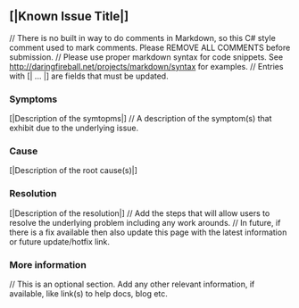 ## [|Known Issue Title|]
// There is no built in way to do comments in Markdown, so this C# style comment used to mark comments. Please REMOVE ALL COMMENTS before submission.
// Please use proper markdown syntax for code snippets. See http://daringfireball.net/projects/markdown/syntax for examples.
// Entries with [| ... |] are fields that must be updated.

### Symptoms
[|Description of the symtopms|]
// A description of the symptom(s) that exhibit due to the  underlying issue. 

### Cause
[|Description of the root cause(s)|]

### Resolution
[|Description of the resolution|]
// Add the steps that will allow users to resolve the underlying problem including any work arounds. 
// In future, if there is a fix available then also update this page with the latest information or future update/hotfix link.

### More information
// This is an optional section. Add any other relevant information, if available, like link(s) to help docs, blog etc. 
